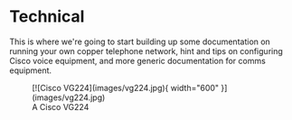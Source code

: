# Technical

This is where we're going to start building up some documentation on running your own copper telephone network, hint and tips on configuring Cisco voice equipment, and more generic documentation for comms equipment.

<figure markdown="span">
  [![Cisco VG224](images/vg224.jpg){ width="600" }](images/vg224.jpg)
  <figcaption>A Cisco VG224</figcaption>
</figure>
